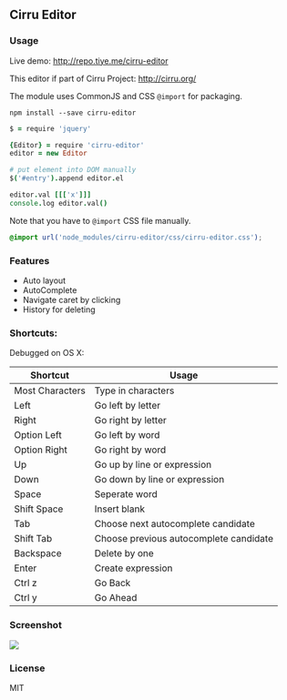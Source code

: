 
Cirru Editor
------

### Usage

Live demo: http://repo.tiye.me/cirru-editor

This editor if part of Cirru Project: http://cirru.org/

The module uses CommonJS and CSS `@import` for packaging.

```
npm install --save cirru-editor
```

```coffee
$ = require 'jquery'

{Editor} = require 'cirru-editor'
editor = new Editor

# put element into DOM manually
$('#entry').append editor.el

editor.val [[['x']]]
console.log editor.val()
```

Note that you have to `@import` CSS file manually.

```css
@import url('node_modules/cirru-editor/css/cirru-editor.css');
```

### Features

* Auto layout
* AutoComplete
* Navigate caret by clicking
* History for deleting

### Shortcuts:

Debugged on OS X:

| Shortcut | Usage |
| --- | --- |
| Most Characters | Type in characters |
| Left | Go left by letter |
| Right | Go right by letter |
| Option Left | Go left by word |
| Option Right | Go right by word |
| Up | Go up by line or expression |
| Down | Go down by line or expression |
| Space | Seperate word |
| Shift Space | Insert blank |
| Tab | Choose next autocomplete candidate |
| Shift Tab | Choose previous autocomplete candidate |
| Backspace | Delete by one |
| Enter | Create expression |
| Ctrl z | Go Back |
| Ctrl y | Go Ahead |

### Screenshot

![](http://cirru.qiniudn.com/cirru-editor.png)

### License

MIT